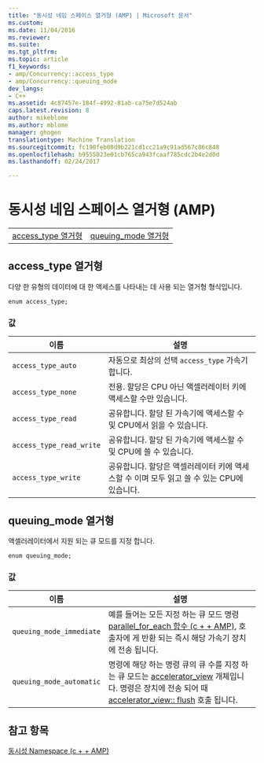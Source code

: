 ```yaml
---
title: "동시성 네임 스페이스 열거형 (AMP) | Microsoft 문서"
ms.custom: 
ms.date: 11/04/2016
ms.reviewer: 
ms.suite: 
ms.tgt_pltfrm: 
ms.topic: article
f1_keywords:
- amp/Concurrency::access_type
- amp/Concurrency::queuing_mode
dev_langs:
- C++
ms.assetid: 4c87457e-184f-4992-81ab-ca75e7d524ab
caps.latest.revision: 8
author: mikeblome
ms.author: mblome
manager: ghogen
translationtype: Machine Translation
ms.sourcegitcommit: fc190feb08d9b221cd1cc21a9c91ad567c86c848
ms.openlocfilehash: b9555023e01cb765ca943fcaaf785cdc2b4e2d0d
ms.lasthandoff: 02/24/2017

---
```

# <a name="concurrency-namespace-enums-amp"></a>동시성 네임 스페이스 열거형 (AMP)
|||  
|-|-|  
|[access_type 열거형](#access_type)|[queuing_mode 열거형](#queuing_mode)|  
  
##  <a name="access_type"></a>access_type 열거형  
 다양 한 유형의 데이터에 대 한 액세스를 나타내는 데 사용 되는 열거형 형식입니다.  
  
```  
enum access_type;  
```  
### <a name="values"></a>값  
  
|이름|설명|  
|----------|-----------------|  
|`access_type_auto`|자동으로 최상의 선택 `access_type` 가속기 합니다.|  
|`access_type_none`|전용. 할당은 CPU 아닌 액셀러레이터 키에 액세스할 수만 있습니다.|  
|`access_type_read`|공유합니다. 할당 된 가속기에 액세스할 수 및 CPU에서 읽을 수 있습니다.|  
|`access_type_read_write`|공유합니다. 할당 된 가속기에 액세스할 수 및 CPU에 쓸 수 있습니다.|  
|`access_type_write`|공유합니다. 할당은 액셀러레이터 키에 액세스할 수 이며 모두 읽고 쓸 수 있는 CPU에 있습니다.|  

  
##  <a name="queuing_mode"></a>queuing_mode 열거형  
 액셀러레이터에서 지원 되는 큐 모드를 지정 합니다.  
  
```  
enum queuing_mode;  
``` 
### <a name="values"></a>값  
  
|이름|설명|  
|----------|-----------------|  
|`queuing_mode_immediate`|예를 들어는 모든 지정 하는 큐 모드 명령 [parallel_for_each 함수 (c + + AMP)](concurrency-namespace-functions-amp.md#parallel_for_each), 호출자에 게 반환 되는 즉시 해당 가속기 장치에 전송 됩니다.|  
|`queuing_mode_automatic`|명령에 해당 하는 명령 큐의 큐 수를 지정 하는 큐 모드는 [accelerator_view](accelerator-view-class.md) 개체입니다. 명령은 장치에 전송 되어 때 [accelerator_view:: flush](accelerator-view-class.md#flush) 호출 됩니다.|   
  
## <a name="see-also"></a>참고 항목  
 [동시성 Namespace (c + + AMP)](concurrency-namespace-cpp-amp.md)

